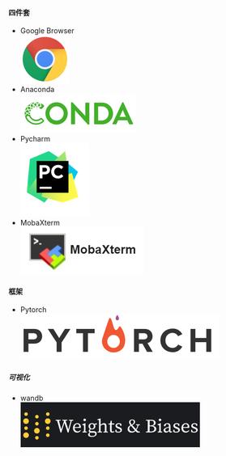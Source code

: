 #### 四件套
* Google Browser \
[![](./chrome-logo.svg)](https://www.google.cn/intl/zh-CN/chrome/)
* Anaconda \
[![](./logo_conda.png)](https://www.anaconda.com/)
* Pycharm \
[![](./logo_pycharm.png)](https://www.jetbrains.com/pycharm/)
* MobaXterm \
[![](./logo_moba.png)](https://mobaxterm.mobatek.net/)
#### 框架
* Pytorch \
[![](./logo_pytorch.png)](https://pytorch.org/)
##### 可视化
* wandb \
[![](./logo_wandb.png)](https://wandb.ai/site)
